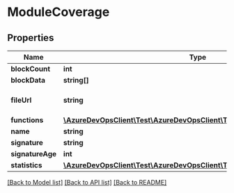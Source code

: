 # ModuleCoverage

## Properties
Name | Type | Description | Notes
------------ | ------------- | ------------- | -------------
**blockCount** | **int** |  | [optional] 
**blockData** | **string[]** |  | [optional] 
**fileUrl** | **string** | Code Coverage File Url | [optional] 
**functions** | [**\AzureDevOpsClient\Test\AzureDevOpsClient\Test\Model\FunctionCoverage[]**](FunctionCoverage.md) |  | [optional] 
**name** | **string** |  | [optional] 
**signature** | **string** |  | [optional] 
**signatureAge** | **int** |  | [optional] 
**statistics** | [**\AzureDevOpsClient\Test\AzureDevOpsClient\Test\Model\CoverageStatistics**](CoverageStatistics.md) |  | [optional] 

[[Back to Model list]](../README.md#documentation-for-models) [[Back to API list]](../README.md#documentation-for-api-endpoints) [[Back to README]](../README.md)


